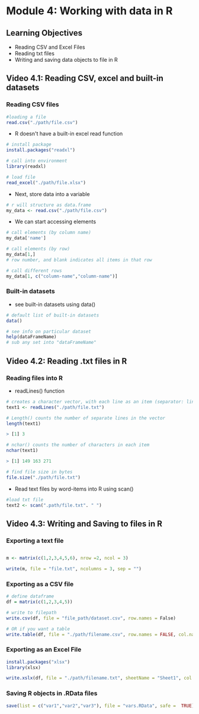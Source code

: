 # Module 4: Working with data in R
## Learning Objectives
* Reading CSV and Excel Files
* Reading txt files
* Writing and saving data objects to file in R

## Video 4.1: Reading CSV, excel and built-in datasets
### Reading CSV files
```R
#loading a file
read.csv("./path/file.csv")
```
* R doesn't have a built-in excel read function
```R
# install package
install.packages("readxl")

# call into environment
library(readxl)

# load file
read_excel("./path/file.xlsx")
```
* Next, store data into a variable

```R
# r will structure as data.frame
my_data <- read.csv("./path/file.csv")
```
* We can start accessing elements

```R
# call elements (by column name)
my_data['name']

# call elements (by row)
my_data[1,]
# row number, and blank indicates all items in that row

# call different rows
my_data[1, c("column-name","column-name")]
```
### Built-in datasets
* see built-in datasets using data()
```R
# default list of built-in datasets
data()

# see info on particular dataset
help(dataFrameName)
# sub any set into "dataFrameName"
```

## Video 4.2: Reading .txt files in R
### Reading files into R
* readLines() function
```R
# creates a character vector, with each line as an item (separator: line breaks)
text1 <- readLines("./path/file.txt")

# Length() counts the number of separate lines in the vector
length(text1)

> [1] 3

# nchar() counts the number of characters in each item
nchar(text1)

> [1] 149 163 271

# find file size in bytes
file.size("./path/file.txt")
```
* Read text files by word-items into R using scan()
```R
#load txt file
text2 <- scan(".path/file.txt". " ")
```

## Video 4.3: Writing and Saving to files in R
### Exporting a text file

```R

m <- matrix(c(1,2,3,4,5,6), nrow =2, ncol = 3)

write(m, file = "file.txt", ncolumns = 3, sep = "")
```
### Exporting as a CSV file
```r 
# define dataframe
df = matrix(c(1,2,3,4,5))

# write to filepath
write.csv(df, file = "file_path/dataset.csv", row.names = False)

# OR if you want a table
write.table(df, file = "./path/filename.csv", row.names = FALSE, col.names = FALSE, sep=",")
```
### Exporting as an Excel File

```r
install.packages("xlsx")
library(xlsx)

write.xslx(df, file = "./path/filename.txt", sheetName = "Sheet1", col.names = TRUE, row.names = FALSE)
```
### Saving R objects in .RData files
```r
save(list = c("var1","var2","var3"), file = "vars.RData", safe =  TRUE)
```